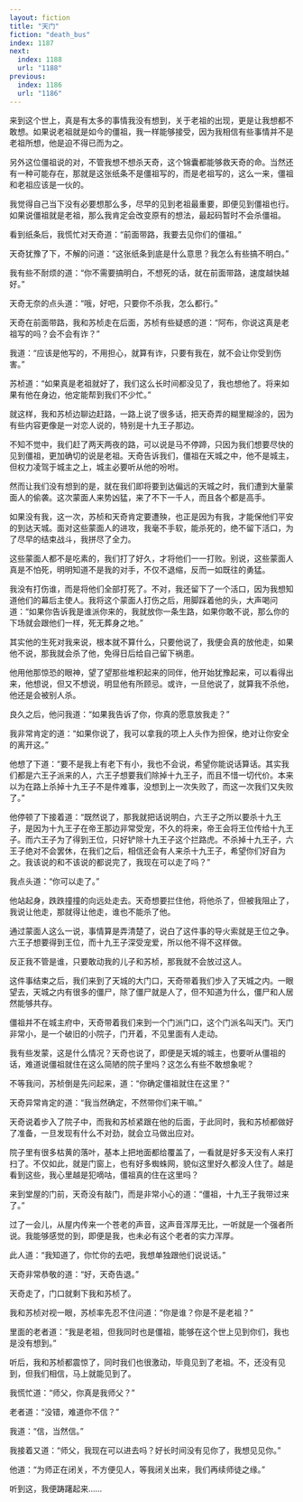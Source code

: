 ```yaml
---
layout: fiction
title: "天门"
fiction: "death_bus"
index: 1187
next:
  index: 1188
  url: "1188"
previous:
  index: 1186
  url: "1186"
---
```

来到这个世上，真是有太多的事情我没有想到，关于老祖的出现，更是让我想都不敢想。如果说老祖就是如今的僵祖，我一样能够接受，因为我相信有些事情并不是老祖所想，他是迫不得已而为之。

另外这位僵祖说的对，不管我想不想杀天奇，这个锦囊都能够救天奇的命。当然还有一种可能存在，那就是这张纸条不是僵祖写的，而是老祖写的，这么一来，僵祖和老祖应该是一伙的。

我觉得自己当下没有必要想那么多，尽早的见到老祖最重要，即便见到僵祖也行。如果说僵祖就是老祖，那么我肯定会改变原有的想法，最起码暂时不会杀僵祖。

看到纸条后，我慌忙对天奇道：“前面带路，我要去见你们的僵祖。”

天奇犹豫了下，不解的问道：“这张纸条到底是什么意思？我怎么有些搞不明白。”

我有些不耐烦的道：“你不需要搞明白，不想死的话，就在前面带路，速度越快越好。”

天奇无奈的点头道：“哦，好吧，只要你不杀我，怎么都行。”

天奇在前面带路，我和苏桢走在后面，苏桢有些疑惑的道：“阿布，你说这真是老祖写的吗？会不会有诈？”

我道：“应该是他写的，不用担心，就算有诈，只要有我在，就不会让你受到伤害。”

苏桢道：“如果真是老祖就好了，我们这么长时间都没见了，我也想他了。将来如果有他在身边，他定能帮到我们不少忙。”

就这样，我和苏桢边聊边赶路，一路上说了很多话，把天奇弄的糊里糊涂的，因为有些内容更像是一对恋人说的，特别是十九王子那边。

不知不觉中，我们赶了两天两夜的路，可以说是马不停蹄，只因为我们想要尽快的见到僵祖，更加确切的说是老祖。天奇告诉我们，僵祖在天城之中，他不是城主，但权力凌驾于城主之上，城主必要听从他的吩咐。

然而让我们没有想到的是，就在我们即将要到达偏远的天城之时，我们遭到大量蒙面人的偷袭。这次蒙面人来势凶猛，来了不下一千人，而且各个都是高手。

如果没有我，这一次，苏桢和天奇肯定要遭殃，也正是因为有我，才能保他们平安的到达天城。面对这些蒙面人的进攻，我毫不手软，能杀死的，绝不留下活口，为了尽早的结束战斗，我拼尽了全力。

这些蒙面人都不是吃素的，我们打了好久，才将他们一一打败。别说，这些蒙面人真是不怕死，明明知道不是我的对手，不仅不退缩，反而一如既往的勇猛。

我没有打伤谁，而是将他们全部打死了。不对，我还留下了一个活口，因为我想知道他们的幕后主使人。我将这个蒙面人打伤之后，用脚踩着他的头，大声喝问道：“如果你告诉我是谁派你来的，我就放你一条生路，如果你敢不说，那么你的下场就会跟他们一样，死无葬身之地。”

其实他的生死对我来说，根本就不算什么，只要他说了，我便会真的放他走，如果他不说，那我就会杀了他，免得日后给自己留下祸患。

他用他那惊恐的眼神，望了望那些堆积起来的同伴，他开始犹豫起来，可以看得出来，他想说，但又不想说，明显他有所顾忌。或许，一旦他说了，就算我不杀他，他还是会被别人杀。

良久之后，他问我道：“如果我告诉了你，你真的愿意放我走？”

我非常肯定的道：“如果你说了，我可以拿我的项上人头作为担保，绝对让你安全的离开这。”

他想了下道：“要不是我上有老下有小，我也不会说，希望你能说话算话。其实我们都是六王子派来的人，六王子想要我们除掉十九王子，而且不惜一切代价。本来以为在路上杀掉十九王子不是件难事，没想到上一次失败了，而这一次我们又失败了。”

他停顿了下接着道：“既然说了，那我就把话说明白，六王子之所以要杀十九王子，是因为十九王子在帝王那边非常受宠，不久的将来，帝王会将王位传给十九王子。而六王子为了得到王位，只好铲除十九王子这个拦路虎。不杀掉十九王子，六王子绝对不会罢休，在我们之后，相信还会有人来杀十九王子，希望你们好自为之。我该说的和不该说的都说完了，我现在可以走了吗？”

我点头道：“你可以走了。”

他站起身，跌跌撞撞的向远处走去。天奇想要拦住他，将他杀了，但被我阻止了，我说让他走，那就得让他走，谁也不能杀了他。

通过蒙面人这么一说，事情算是弄清楚了，说白了这件事的导火索就是王位之争。六王子想要得到王位，而十九王子深受宠爱，所以他不得不这样做。

反正我不管是谁，只要敢动我的儿子和苏桢，那我就不会放过这人。

这件事结束之后，我们来到了天城的大门口，天奇带着我们步入了天城之内。一眼望去，天城之内有很多的僵尸，除了僵尸就是人了，但不知道为什么，僵尸和人居然能够共存。

僵祖并不在城主府中，天奇带着我们来到一个门派门口，这个门派名叫天门。天门非常小，是一个破旧的小院子，门开着，不见里面有人走动。

我有些发蒙，这是什么情况？天奇也说了，即便是天城的城主，也要听从僵祖的话，难道说僵祖就住在这么简陋的院子里吗？这怎么有些不敢想象呢？

不等我问，苏桢倒是先问起来，道：“你确定僵祖就住在这里？”

天奇异常肯定的道：“我当然确定，不然带你们来干嘛。”

天奇说着步入了院子中，而我和苏桢紧跟在他的后面，于此同时，我和苏桢都做好了准备，一旦发现有什么不对劲，就会立马做出应对。

院子里有很多枯黄的落叶，基本上把地面都给覆盖了，一看就是好多天没有人来打扫了。不仅如此，就是门窗上，也有好多蜘蛛网，貌似这里好久都没人住了。越是看到这些，我心里越是犯嘀咕，僵祖真的住在这里吗？

来到堂屋的门前，天奇没有敲门，而是非常小心的道：“僵祖，十九王子我带过来了。”

过了一会儿，从屋内传来一个苍老的声音，这声音浑厚无比，一听就是一个强者所说。我能够感觉的到，即便是我，也未必有这个老者的实力浑厚。

此人道：“我知道了，你忙你的去吧，我想单独跟他们说说话。”

天奇非常恭敬的道：“好，天奇告退。”

天奇走了，门口就剩下我和苏桢了。

我和苏桢对视一眼，苏桢率先忍不住问道：“你是谁？你是不是老祖？”

里面的老者道：“我是老祖，但我同时也是僵祖，能够在这个世上见到你们，我也是没有想到。”

听后，我和苏桢都震惊了，同时我们也很激动，毕竟见到了老祖。不，还没有见到，但我们相信，马上就能见到了。

我慌忙道：“师父，你真是我师父？”

老者道：“没错，难道你不信？”

我道：“信，当然信。”

我接着又道：“师父，我现在可以进去吗？好长时间没有见你了，我想见见你。”

他道：“为师正在闭关，不方便见人，等我闭关出来，我们再续师徒之缘。”

听到这，我便踌躇起来……
